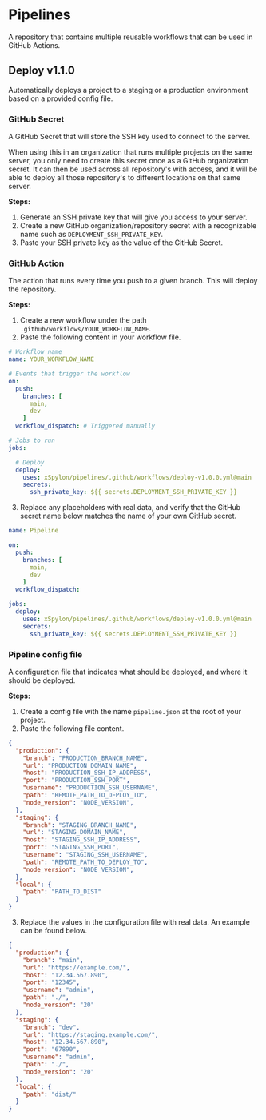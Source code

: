 # Pipelines

A repository that contains multiple reusable workflows that can be used in GitHub Actions.

## Deploy v1.1.0
Automatically deploys a project to a staging or a production environment based on a provided config file.

### GitHub Secret

A GitHub Secret that will store the SSH key used to connect to the server. 

When using this in an organization that runs multiple projects on the same server, you only need to create this secret once as a GitHub organization secret. It can then be used across all repository's with access, and it will be able to deploy all those repository's to different locations on that same server.

**Steps:**
1. Generate an SSH private key that will give you access to your server.
2. Create a new GitHub organization/repository secret with a recognizable name such as `DEPLOYMENT_SSH_PRIVATE_KEY`.
3. Paste your SSH private key as the value of the GitHub Secret.


### GitHub Action

The action that runs every time you push to a given branch. This will deploy the repository.

**Steps:**
1. Create a new workflow under the path `.github/workflows/YOUR_WORKFLOW_NAME`.
2. Paste the following content in your workflow file.
```yaml
# Workflow name
name: YOUR_WORKFLOW_NAME

# Events that trigger the workflow
on:
  push:
    branches: [ 
      main, 
      dev 
    ]
  workflow_dispatch: # Triggered manually 

# Jobs to run
jobs:

  # Deploy
  deploy:
    uses: xSpylon/pipelines/.github/workflows/deploy-v1.0.0.yml@main
    secrets:
      ssh_private_key: ${{ secrets.DEPLOYMENT_SSH_PRIVATE_KEY }}
```

3. Replace any placeholders with real data, and verify that the GitHub secret name below matches the name of your own GitHub secret.
```yaml
name: Pipeline

on:
  push:
    branches: [ 
      main, 
      dev 
    ]
  workflow_dispatch:

jobs:
  deploy:
    uses: xSpylon/pipelines/.github/workflows/deploy-v1.0.0.yml@main
    secrets:
      ssh_private_key: ${{ secrets.DEPLOYMENT_SSH_PRIVATE_KEY }}
```


### Pipeline config file

A configuration file that indicates what should be deployed, and where it should be deployed.

**Steps:**
1. Create a config file with the name `pipeline.json` at the root of your project.
2. Paste the following file content.

```json
{
  "production": {
    "branch": "PRODUCTION_BRANCH_NAME",
    "url": "PRODUCTION_DOMAIN_NAME",
    "host": "PRODUCTION_SSH_IP_ADDRESS",
    "port": "PRODUCTION_SSH_PORT",
    "username": "PRODUCTION_SSH_USERNAME",
    "path": "REMOTE_PATH_TO_DEPLOY_TO",
    "node_version": "NODE_VERSION",
  },
  "staging": {
    "branch": "STAGING_BRANCH_NAME",
    "url": "STAGING_DOMAIN_NAME",
    "host": "STAGING_SSH_IP_ADDRESS",
    "port": "STAGING_SSH_PORT",
    "username": "STAGING_SSH_USERNAME",
    "path": "REMOTE_PATH_TO_DEPLOY_TO",
    "node_version": "NODE_VERSION",
  },
  "local": {
    "path": "PATH_TO_DIST"
  }
}
```
3. Replace the values in the configuration file with real data. An example can be found below.

```json
{
  "production": {
    "branch": "main",
    "url": "https://example.com/",
    "host": "12.34.567.890",
    "port": "12345",
    "username": "admin",
    "path": "./",
    "node_version": "20"
  },
  "staging": {
    "branch": "dev",
    "url": "https://staging.example.com/",
    "host": "12.34.567.890",
    "port": "67890",
    "username": "admin",
    "path": "./",
    "node_version": "20"
  },
  "local": {
    "path": "dist/"
  }
}
```